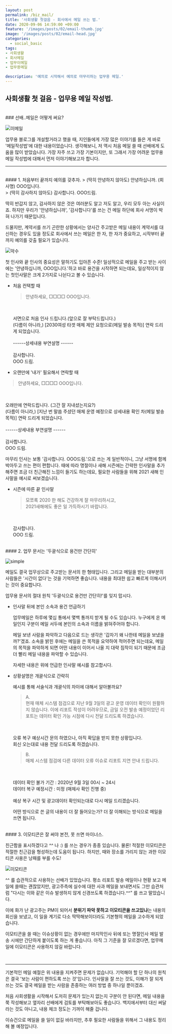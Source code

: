 ```yaml
---
layout: post
permalink: /biz_mail/
title: '사회생활 첫걸음 - 회사에서 메일 쓰는 법.'
date: 2020-09-06 14:59:00 +09:00
feature: '/images/posts/02/email-thumb.jpg'
image: '/images/posts/02/email-head.jpg'
categories:
  - social_basic
tags:
- 사회생활
- 회사메일
- 업무이메일
- 업무용메일

description: '예의로 시작해서 예의로 마무리하는 업무용 메일.'
---
```


## 사회생활 첫 걸음 - 업무용 메일 작성법.

<br>
### 선배..메일은 어떻게 써요?

![이메일](/images/posts/02/mail-1.jpg)

업무용 블로그를 개설할거라고 했을 때, 지인들에게 가장 많은 이야기를 들은 게 바로 '메일작성법'에 대한 내용이었습니다.
생각해보니, 저 역시 처음 메일 쓸 때 선배에게 도움을 많이 받았습니다.
가장 자주 쓰고 가장 기본이지만, 또 그래서 가장 어려운 업무용 메일 작성법에 대해서 먼저 이야기해보고자 합니다.

------------------------
<br>
#### 1. 처음부터 끝까지 예의를 갖추자.
> (딱히 안녕하지 않아도) 안녕하십니까. (회사명) OOO입니다.<br>
> (딱히 감사하지 않아도) 감사합니다. OOO드림.

딱히 반갑지 않고, 감사하지 않은 것은 여러분도 알고 저도 알고, 우리 모두 아는 사실이죠. 하지만 우리가 '안녕하십니까', '감사합니다'를 쓰는 건 메일 하단에 회사 서명이 박혀 나가기 때문입니다.

드물지만, 계약서를 쓰기 곤란한 상황에서는 양사간 주고받은 메일 내용이 계약서를 대신하는 경우도 있을 정도로 회사에서 쓰는 메일은 한 자, 한 자가 중요하고, 시작부터 끝까지 예의를 갖출 필요가 있습니다.

![악수](/images/posts/02/handshake.jpg)

 첫 인사와 끝 인사의 중요성은 말하기도 입아픈 수준!
 일상적으로 메일을 주고 받는 사이에는 '안녕하십니까, OOO입니다.'하고 바로 용건을 시작하면 되는데요, 일상적이지 않는 첫인사말은 크게 2가지로 나뉜다고 볼 수 있습니다.

* 처음 컨택할 때
  > 안녕하세요, □□□□ OOO입니다.
  <br>
  <br>서면으로 처음 인사 드립니다.(앞으로 잘 부탁드립니다.)
  <br>(다름이 아니라,) [2030여성 타겟 매체 제안 요청으로(메일 발송 목적)] 연락 드리게 되었습니다.
  <br>
  <br>------상세내용 부연설명 ------
  <br>
  <br>감사합니다.
  <br>OOO 드림.

* 오랜만에 '내가' 필요해서 연락할 때
> 안녕하세요, □□□□ OOO입니다.
  <br>
  <br>오래만에 연락드립니다. (그간 잘 지내셨는지요?)
  <br>(다름이 아니라,) [지난 번 말씀 주셨던 매체 운영 예정으로 상세내용 확인 차(메일 발송 목적)] 연락 드리게 되었습니다.
  <br>
  <br>------상세내용 부연설명 ------
  <br>
  <br>감사합니다.
  <br>OOO 드림.

마무리 인사는 보통 '감사합니다. OOO드림.'으로 쓰는 게 일반적이니, 그냥 서명에 함께 박아두고 쓰는 편이 편합니다. 때에 따라 명절이나 새해 시즌에는 간략한 인사말을 추가해주면 조금 더 친근해진 느낌이 들기도 하는데요, 필요한 사람들을 위해 2021 새해 인사말을 예시로 써보겠습니다.

* 시즌에 따른 끝 인사말
  > 모쪼록 2020 한 해도 건강하게 잘 마무리하시고,
    <br>2021새해에도 좋은 일 가득하시기 바랍니다.
    <br>
    <br>감사합니다.
    <br>OOO 드림.

<br>
#### 2. 업무 문서는 '두괄식으로 용건만 간단히'

![simple](/images/posts/02/simple.jpg)

메일도 결국 업무상으로 주고받는 문서의 한 형태입니다. 그리고 메일을 받는 대부분의 사람들은 '시간이 없다'는 것을 기억하면 좋습니다.
내용을 최대한 쉽고 빠르게 이해시키는 것이 중요합니다.

업무용 문서의 절대 원칙 '두괄식으로 용건만 간단히!'를 잊지 맙시다.


* 인사말 뒤에 본인 소속과 용건 언급하기

  업무메일은 하루에 몇십 통에서 몇백 통까지 받게 될 수도 있습니다.
  누구에게 온 메일인지 구분이 메일 서두에 본인의 소속과 이름을 밝혀주어야 합니다.

  메일 보낸 사람을 파악하고 다음으로 드는 생각은 '갑자기 왜 나한테 메일을 보냈을까?'겠죠. 소속을 밝힌 후에는 메일을 쓴 목적을 요약하여 적어주면 되는데요,
  메일의 목적을 파악하게 되면 어떤 내용이 이어서 나올 지 대략 짐작이 되기 때문에 조금 더 빨리 메일 내용을 파악할 수 있습니다.

  자세한 내용은 위에 언급한 인사말 예시를 참고합시다.

* 상황설명은 개괄식으로 간략히

  예시를 통해 서술식과 개괄식의 차이에 대해서 알아볼까요?
  > A.
  <br>현재 매체 시스템 점검으로 지난 9월 3일의 광고 운영 데이터 확인이 원활하지 않습니다. 이에 리포트 작성이 어려우므로, 금일 오전 발송 예정이었던 리포트는 데이터 확인 가능 시점에 다시 전달 드리도록 하겠습니다.
  <br>
  <br>오류 복구 예상시간 문의 하였으나, 아직 확답을 받지 못한 상황입니다. <br>회신 오는대로 내용 전달 드리도록 하겠습니다.

  > B.
  <br>매체 시스템 점검에 다른 데이터 오류 이슈로 리포트 지연 안내 드립니다.
  <br>
  <br>데이터 확인 불가 기간 : 2020년 9월 3일 00시 ~ 24시
  <br>데이터 복구 예정시간 : 미정 (매체사 확인 진행 중)
  <br>
  <br>예상 복구 시간 및 광고데이터 확인되는대로 다시 메일 드리겠습니다.


  어떤 방식으로 쓴 글의 내용이 더 잘 들어오는가? 더 잘 이해되는 방식으로 메일을 쓰면 됩니다.


<br>
#### 3. 이모티콘은 잘 써야 본전, 못 쓰면 마이너스.

친근함을 표시하겠다고 ^^ 나  :) 를 쓰는 경우가 종종 있습니다.
물론! 적절한 이모티콘은 적절한 친근감을 형성하는데 도움이 됩니다.
하지만, 때와 장소를 가리지 않는 과한 이모티콘 사용은 낭패를 부를 수도!

![이모티콘](/images/posts/02/emoji.jpg)

^^ 를 습관적으로 사용하는 선배가 있었습니다. 평소 리포트 발송 메일이나 현황 보고 메일에 쓸때는 괜찮았지만,
광고주측에 실수에 대한 사과 메일을 보내면서도 그만 습관처럼 "다시는 이와 같은 이슈 발생하지 않게 신경쓰도록 하겠습니다.^^" 를 쓰고 말았습니다.

이에 화가 난 광고주는 PM이 되어서 **분위기 파악 못하고 이모티콘을 쓰고있냐**는 내용의 회신을 보냈고, 이 일을 계기로 다소 딱딱해보이더라도 기본형의 메일을 고수하게 되었습니다.

이모티콘을 쓸 때는 이슈상황이 없는 경우에만 마지막인사 뒤에 또는 명절인사 메일 발송 시에만 간단하게 붙이도록 하는 게 좋습니다.
아직 그 기준을 잘 모르겠다면, 업무메일에 이모티콘은 사용하지 않길 바랍니다.

<br>

------------------------


기본적인 메일 예절은 위 내용을 지켜주면 문제가 없습니다. 기억해야 할 단 하나의 원칙은 결국 '보는 사람이 편하도록 쓰는 것'입니다. 인사말을 잘 쓰는 것도, 이해가 잘 되게 쓰는 것도 결국 메일을 받는 사람을 존중하는 여러 방법 중 하나일 뿐이겠죠.

처음 사회생활을 시작해서 도저히 문제가 있는지 없는지 구분이 안 된다면, 메일 내용을 쭉 작성해보고 옆자리 선배에게 검토를 부탁해보아도 좋습니다.
백지에서부터 대신 써달라는 것도 아니고, 내용 체크 정도는 기꺼이 해줄 겁니다.

이슈건으로 메일을 쓸 일이 없길 바라지만, 추후 필요한 사람들을 위해서 그 내용도 정리해 볼 예정입니다.
